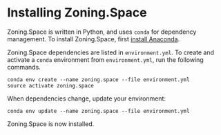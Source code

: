 # Installing Zoning.Space

Zoning.Space is written in Python, and uses `conda` for dependency management. To install Zoning.Space, first [install Anaconda](https://www.anaconda.com/download/).

Zoning.Space dependencies are listed in `environment.yml`. To create and activate a `conda` environment from `environment.yml`, run the following commands.

```
conda env create --name zoning.space --file environment.yml
source activate zoning.space
```

When dependencies change, update your environment:

```
conda env update --name zoning.space --file environment.yml
```

Zoning.Space is now installed.
